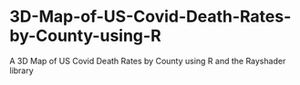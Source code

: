 # 3D-Map-of-US-Covid-Death-Rates-by-County-using-R
A 3D Map of US Covid Death Rates by County using R and the Rayshader library
